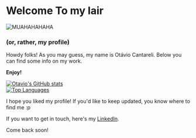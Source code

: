# Welcome To my lair
![MUAHAHAHAHA](https://tenor.com/view/strangler-spongebob-evil-laugh-gif-13701152.gif)
### (or, rather, my profile)

Howdy folks!
As you may guess, my name is Otávio Cantareli.
Below you can find some info on my work.

**Enjoy!**

[![Otavio's GitHub stats](https://github-readme-stats.vercel.app/api?username=OtavioCantareli&show_icons=true&theme=dracula)](https://github.com/OtavioCantareli/github-readme-stats)
<br/>
[![Top Languages](https://github-readme-stats.vercel.app/api/top-langs/?username=OtavioCantareli)](https://github.com/OtavioCantareli/github-readme-stats)

I hope you liked my profile! If you'd like to keep updated, you know where to find me :p 

If you want to get in touch, here's my [LinkedIn](https://www.linkedin.com/in/otavio-cantareli/).

Come back soon!
